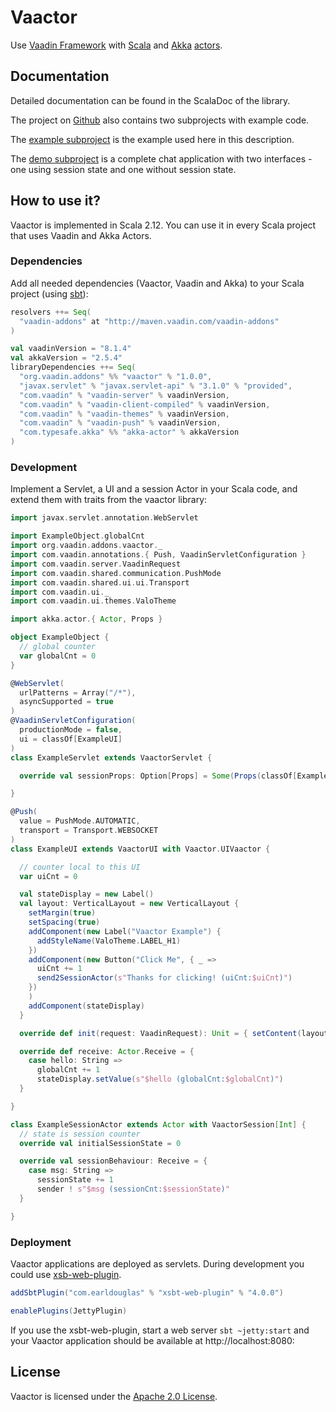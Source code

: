 # Vaactor

Use [Vaadin Framework](https://vaadin.com/framework) 
with [Scala](http://www.scala-lang.org/)
and [Akka](http://akka.io/) [actors](http://doc.akka.io/docs/akka/current/scala/actors.html).

## Documentation
Detailed documentation can be found in the ScalaDoc of the library.

The project on [Github](https://github.com/otto-ringhofer/vaactor)
 also contains two subprojects with example code.

The [example subproject](https://github.com/otto-ringhofer/vaactor/tree/master/example)
 is the example used here in this description.

The [demo subproject](https://github.com/otto-ringhofer/vaactor/tree/master/demo)
 is a complete chat application with two interfaces - 
 one using session state and one without session state.

## How to use it?

Vaactor is implemented in Scala 2.12.
You can use it in every Scala project that uses Vaadin and Akka Actors.

### Dependencies

Add all needed dependencies (Vaactor, Vaadin and Akka) to your Scala project
(using [sbt](http://www.scala-sbt.org/)):

```sbt
resolvers ++= Seq(
  "vaadin-addons" at "http://maven.vaadin.com/vaadin-addons"
)

val vaadinVersion = "8.1.4"
val akkaVersion = "2.5.4"
libraryDependencies ++= Seq(
  "org.vaadin.addons" %% "vaactor" % "1.0.0",
  "javax.servlet" % "javax.servlet-api" % "3.1.0" % "provided",
  "com.vaadin" % "vaadin-server" % vaadinVersion,
  "com.vaadin" % "vaadin-client-compiled" % vaadinVersion,
  "com.vaadin" % "vaadin-themes" % vaadinVersion,
  "com.vaadin" % "vaadin-push" % vaadinVersion,
  "com.typesafe.akka" %% "akka-actor" % akkaVersion
)
```

### Development

Implement a Servlet, a UI and a session Actor in your Scala code,
 and extend them with traits from the vaactor library:

```scala
import javax.servlet.annotation.WebServlet

import ExampleObject.globalCnt
import org.vaadin.addons.vaactor._
import com.vaadin.annotations.{ Push, VaadinServletConfiguration }
import com.vaadin.server.VaadinRequest
import com.vaadin.shared.communication.PushMode
import com.vaadin.shared.ui.ui.Transport
import com.vaadin.ui._
import com.vaadin.ui.themes.ValoTheme

import akka.actor.{ Actor, Props }

object ExampleObject {
  // global counter
  var globalCnt = 0
}

@WebServlet(
  urlPatterns = Array("/*"),
  asyncSupported = true
)
@VaadinServletConfiguration(
  productionMode = false,
  ui = classOf[ExampleUI]
)
class ExampleServlet extends VaactorServlet {

  override val sessionProps: Option[Props] = Some(Props(classOf[ExampleSessionActor]))

}

@Push(
  value = PushMode.AUTOMATIC,
  transport = Transport.WEBSOCKET
)
class ExampleUI extends VaactorUI with Vaactor.UIVaactor {

  // counter local to this UI
  var uiCnt = 0

  val stateDisplay = new Label()
  val layout: VerticalLayout = new VerticalLayout {
    setMargin(true)
    setSpacing(true)
    addComponent(new Label("Vaactor Example") {
      addStyleName(ValoTheme.LABEL_H1)
    })
    addComponent(new Button("Click Me", { _ =>
      uiCnt += 1
      send2SessionActor(s"Thanks for clicking! (uiCnt:$uiCnt)")
    })
    )
    addComponent(stateDisplay)
  }

  override def init(request: VaadinRequest): Unit = { setContent(layout) }

  override def receive: Actor.Receive = {
    case hello: String =>
      globalCnt += 1
      stateDisplay.setValue(s"$hello (globalCnt:$globalCnt)")
  }

}

class ExampleSessionActor extends Actor with VaactorSession[Int] {
  // state is session counter
  override val initialSessionState = 0

  override val sessionBehaviour: Receive = {
    case msg: String =>
      sessionState += 1
      sender ! s"$msg (sessionCnt:$sessionState)"
  }

}
```

### Deployment

Vaactor applications are deployed as servlets.
During development you could use [xsb-web-plugin](http://earldouglas.com/projects/xsbt-web-plugin/).

```sbt
addSbtPlugin("com.earldouglas" % "xsbt-web-plugin" % "4.0.0")

enablePlugins(JettyPlugin)
```

If you use the xsbt-web-plugin, start a web server `sbt ~jetty:start`
and your Vaactor application should be available at http://localhost:8080:

## License

Vaactor is licensed under the [Apache 2.0 License](http://www.apache.org/licenses/LICENSE-2.0.html).
